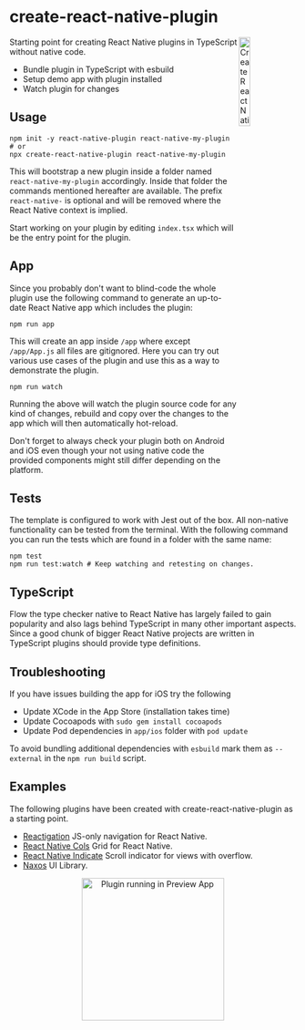 # create-react-native-plugin

<img align="right" src="https://github.com/tobua/create-react-native-plugin/raw/main/logo.png" width="20%" alt="Create React Native Plugin" />

Starting point for creating React Native plugins in TypeScript without native code.

- Bundle plugin in TypeScript with esbuild
- Setup demo app with plugin installed
- Watch plugin for changes

## Usage

```
npm init -y react-native-plugin react-native-my-plugin
# or
npx create-react-native-plugin react-native-my-plugin
```

This will bootstrap a new plugin inside a folder named `react-native-my-plugin` accordingly. Inside that folder the commands mentioned hereafter are available. The prefix `react-native-` is optional and will be removed where the React Native context is implied.

Start working on your plugin by editing `index.tsx` which will be the entry point for the plugin.

## App

Since you probably don't want to blind-code the whole plugin use the following command to generate an up-to-date React Native app which includes the plugin:

```
npm run app
```

This will create an app inside `/app` where except `/app/App.js` all files are gitignored. Here you can try out various use cases of the plugin and use this as a way to demonstrate the plugin.

```
npm run watch
```

Running the above will watch the plugin source code for any kind of changes, rebuild and copy over the changes to the app which will then automatically hot-reload.

Don't forget to always check your plugin both on Android and iOS even though your not using native code the provided components might still differ depending on the platform.

## Tests

The template is configured to work with Jest out of the box. All non-native functionality can be tested from the terminal. With the following command you can run the tests which are found in a folder with the same name:

```
npm test
npm run test:watch # Keep watching and retesting on changes.
```

## TypeScript

Flow the type checker native to React Native has largely failed to gain popularity and also lags behind TypeScript in many other important aspects. Since a good chunk of bigger React Native projects are written in TypeScript plugins should provide type definitions.

## Troubleshooting

If you have issues building the app for iOS try the following

- Update XCode in the App Store (installation takes time)
- Update Cocoapods with `sudo gem install cocoapods`
- Update Pod dependencies in `app/ios` folder with `pod update`

To avoid bundling additional dependencies with `esbuild` mark them as `--external` in the `npm run build` script.

## Examples

The following plugins have been created with create-react-native-plugin as a starting point.

- [Reactigation](https://github.com/tobua/reactigation)
  JS-only navigation for React Native.
- [React Native Cols](https://github.com/tobua/react-native-cols)
  Grid for React Native.
- [React Native Indicate](https://github.com/tobua/react-native-indicate)
  Scroll indicator for views with overflow.
- [Naxos](https://github.com/tobua/naxos)
  UI Library.

<p align="center">
  <img src="https://github.com/tobua/create-react-native-plugin/raw/main/app.png" alt="Plugin running in Preview App" width="250">
</p>
